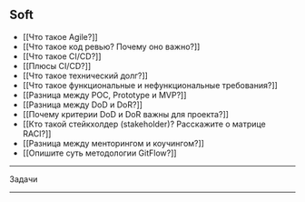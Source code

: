 ## Soft

- [[Что такое Agile?]]
- [[Что такое код ревью? Почему оно важно?]]
- [[Что такое CI/CD?]]
- [[Плюсы CI/CD?]]
- [[Что такое технический долг?]]
- [[Что такое функциональные и нефункциональные требования?]]
- [[Разница между POC, Prototype и MVP?]]
- [[Разница между DoD и DoR?]]
- [[Почему критерии DoD и DoR важны для проекта?]]
- [[Кто такой стейкхолдер (stakeholder)? Расскажите о матрице RACI?]]
- [[Разница между менторингом и коучингом?]]
- [[Опишите суть методологии GitFlow?]]

---

Задачи

---
